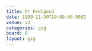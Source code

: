 ```yaml
---
title: Dr Feelgood
date: 1989-11-30T19:00:00.000Z
venue: v2
categories: gig
board: 8
layout: gig
---
```

